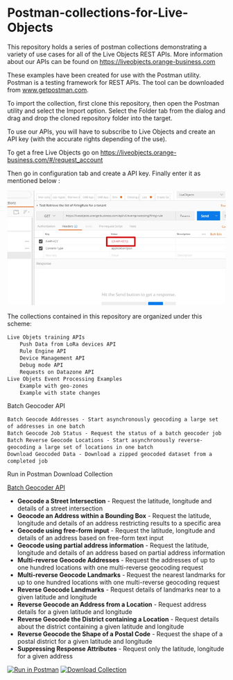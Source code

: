 # Postman-collections-for-Live-Objects
 
This repository holds a series of postman collections demonstrating a variety of use cases for all of the Live Objects REST APIs. More information about our APIs can be found on https://liveobjects.orange-business.com

These examples have been created for use with the Postman utility. Postman is a testing framework for REST APIs. The tool can be downloaded from www.getpostman.com.

To import the collection, first clone this repository, then open the Postman utility and select the Import option. Select the Folder tab from the dialog and drag and drop the cloned repository folder into the target.

To use our APIs, you will have to subscribe to Live Objects and create an API key (with the accurate rights depending of the use).

To get a free Live Objects go on https://liveobjects.orange-business.com/#/request_account

Then go in configuration tab and create a API key. Finally enter it as mentioned below : 

<img src="https://github.com/DatavenueLiveObjects/Postman-collections-for-Live-Objects/blob/master/Postman-collections-for-Live-Objects.jpg" alt="Postman">

The collections contained in this repository are organized under this scheme:

    Live Objets training APIs
        Push Data from LoRa devices API
        Rule Engine API
        Device Management API
        Debug mode API
        Requests on Datazone API
    Live Objets Event Processing Examples
        Example with geo-zones
        Example with state changes
       
Batch Geocoder API

    Batch Geocode Addresses - Start asynchronously geocoding a large set of addresses in one batch
    Batch Geocode Job Status - Request the status of a batch geocoder job
    Batch Reverse Geocode Locations - Start asynchronously reverse-geocoding a large set of locations in one batch
    Download Geocoded Data - Download a zipped geocoded dataset from a completed job

Run in Postman Download Collection


<a href="/heremaps/postman-collections/blob/master/batch-geocoder.postman_collection">Batch Geocoder API</a></h2><ul>
<li><strong>Geocode a Street Intersection</strong> - Request the latitude, longitude and details of a street intersection</li>
<li><strong>Geocode an Address within a Bounding Box</strong> - Request the latitude, longitude and details of an address restricting results to a specific area</li>
<li><strong>Geocode using free-form input</strong> - Request the latitude, longitude and details of an address based on free-form text input</li>
<li><strong>Geocode using partial address information</strong> - Request the latitude, longitude and details of an address based on partial address information</li>
<li><strong>Multi-reverse Geocode Addresses</strong> - Request the addresses of up to one hundred locations with one multi-reverse geocoding request</li>
<li><strong>Multi-reverse Geocode Landmarks</strong> - Request the nearest landmarks for up to one hundred locations with one multi-reverse geocoding request</li>
<li><strong>Reverse Geocode Landmarks</strong> - Request details of landmarks near to a given latitude and longitude</li>
<li><strong>Reverse Geocode an Address from a Location</strong> - Request address details for a given latitude and longitude</li>
<li><strong>Reverse Geocode the District containing a Location</strong> - Request details about the district containing a given latitude and longitude</li>
<li><strong>Reverse Geocode the Shape of a Postal Code</strong> - Request the shape of a postal district for a given latitude and longitude</li>
<li><strong>Suppressing Response Attributes</strong> - Request only the latitude, longitude for a given address</li>
</ul>
<p><a href="https://app.getpostman.com/run-collection/4f968ce760f14ed986dc" rel="nofollow"><img src="https://camo.githubusercontent.com/271662c7525b6d3c5e9f88206b3dcc06bfa73a6d/68747470733a2f2f72756e2e7073746d6e2e696f2f627574746f6e2e737667" alt="Run in Postman" data-canonical-src="https://run.pstmn.io/button.svg" style="max-width:100%;"></a>  <a href="/heremaps/postman-collections/raw/master/geocoder.postman_collection"><img src="https://camo.githubusercontent.com/b496d914a355bd579dadffe09d7b07b078446e7a/68747470733a2f2f686572656d6170732e6769746875622e696f2f706f73746d616e2d636f6c6c656374696f6e732f696d672f646f776e6c6f61642e737667" alt="Download Collection" data-canonical-src="https://heremaps.github.io/postman-collections/img/download.svg" style="max-width:100%;">
